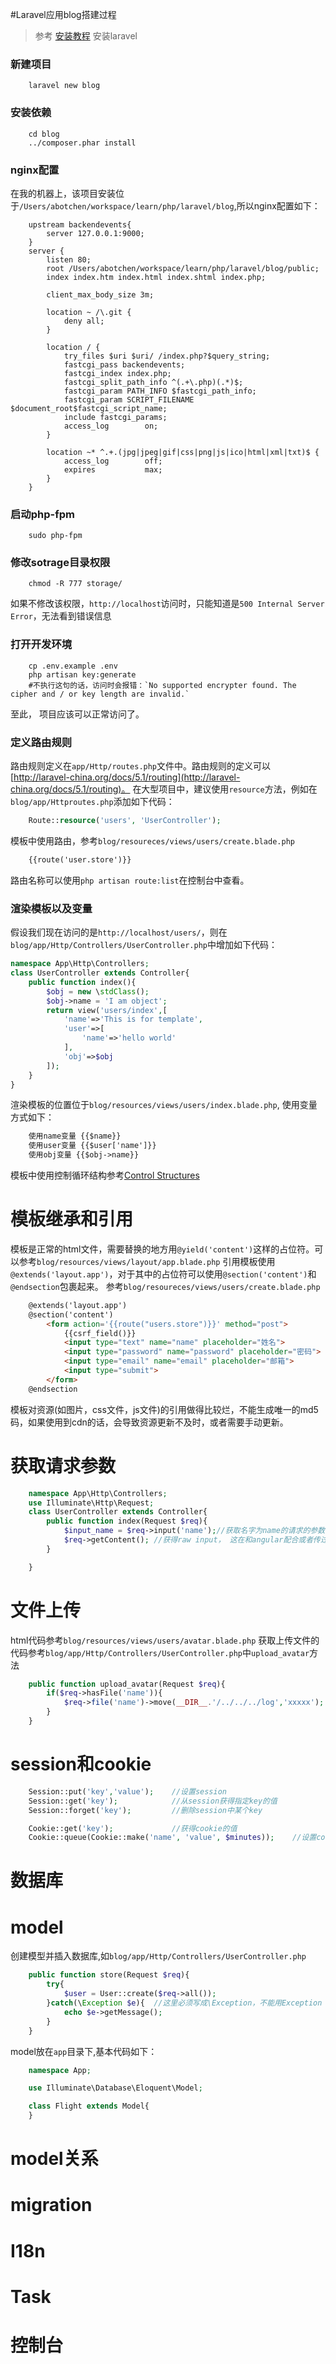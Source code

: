 #Laravel应用blog搭建过程

> 参考 [安装教程](http://laravel-china.org/docs/5.1/installation) 安装laravel

### 新建项目
```shell
    laravel new blog
```

### 安装依赖
```shell
    cd blog
    ../composer.phar install
```

### nginx配置
在我的机器上，该项目安装位于`/Users/abotchen/workspace/learn/php/laravel/blog`,所以nginx配置如下：
```shell
    upstream backendevents{
        server 127.0.0.1:9000;
    }
    server {
        listen 80;
        root /Users/abotchen/workspace/learn/php/laravel/blog/public;
        index index.htm index.html index.shtml index.php;

        client_max_body_size 3m;

        location ~ /\.git {
            deny all;
        }
        
        location / {
            try_files $uri $uri/ /index.php?$query_string;
            fastcgi_pass backendevents;
            fastcgi_index index.php;
            fastcgi_split_path_info ^(.+\.php)(.*)$;   
            fastcgi_param PATH_INFO $fastcgi_path_info;
            fastcgi_param SCRIPT_FILENAME $document_root$fastcgi_script_name;
            include fastcgi_params;
            access_log        on;
        }

        location ~* ^.+.(jpg|jpeg|gif|css|png|js|ico|html|xml|txt)$ {
            access_log        off;
            expires           max;
        }
    }
```

### 启动php-fpm
```shell
    sudo php-fpm
```

### 修改sotrage目录权限
```shell
    chmod -R 777 storage/
```
如果不修改该权限，`http://localhost`访问时，只能知道是`500 Internal Server Error`，无法看到错误信息

### 打开开发环境
```shell
    cp .env.example .env
    php artisan key:generate
    #不执行这句的话，访问时会报错：`No supported encrypter found. The cipher and / or key length are invalid.`
```

至此， 项目应该可以正常访问了。

### 定义路由规则
路由规则定义在`app/Http/routes.php`文件中。路由规则的定义可以[http://laravel-china.org/docs/5.1/routing](http://laravel-china.org/docs/5.1/routing)。
在大型项目中，建议使用`resource`方法，例如在`blog/app/Httproutes.php`添加如下代码：
```php
    Route::resource('users', 'UserController');
```
模板中使用路由，参考`blog/resoureces/views/users/create.blade.php`
```html
    {{route('user.store')}}
```
路由名称可以使用`php artisan route:list`在控制台中查看。

### 渲染模板以及变量
假设我们现在访问的是`http://localhost/users/`，则在`blog/app/Http/Controllers/UserController.php`中增加如下代码：
```php
namespace App\Http\Controllers;
class UserController extends Controller{
    public function index(){
        $obj = new \stdClass();
        $obj->name = 'I am object';
        return view('users/index',[
            'name'=>'This is for template',
            'user'=>[
                'name'=>'hello world'
            ],
            'obj'=>$obj
        ]);
    }
}
```
渲染模板的位置位于`blog/resources/views/users/index.blade.php`, 使用变量方式如下：
```html
    使用name变量 {{$name}} 
    使用user变量 {{$user['name']}}
    使用obj变量 {{$obj->name}}
```
模板中使用控制循环结构参考[Control Structures](https://laravel.com/docs/5.1/blade#control-structures)

# 模板继承和引用
模板是正常的html文件，需要替换的地方用`@yield('content')`这样的占位符。可以参考`blog/resources/views/layout/app.blade.php`
引用模板使用`@extends('layout.app')`，对于其中的占位符可以使用`@section('content')`和`@endsection`包裹起来。
参考`blog/resoureces/views/users/create.blade.php`
```html
    @extends('layout.app')
    @section('content')
        <form action='{{route("users.store")}}' method="post">
            {{csrf_field()}}
            <input type="text" name="name" placeholder="姓名">
            <input type="password" name="password" placeholder="密码">
            <input type="email" name="email" placeholder="邮箱">
            <input type="submit">
        </form>
    @endsection
```
模板对资源(如图片，css文件，js文件)的引用做得比较烂，不能生成唯一的md5码，如果使用到cdn的话，会导致资源更新不及时，或者需要手动更新。

# 获取请求参数
```php
    namespace App\Http\Controllers;
    use Illuminate\Http\Request;
    class UserController extends Controller{
        public function index(Request $req){
            $input_name = $req->input('name');//获取名字为name的请求的参数，不管是何种请求
            $req->getContent(); //获得raw input， 这在和angular配合或者传过来的参数时json时很有用
        }

    }
```

# 文件上传
html代码参考`blog/resources/views/users/avatar.blade.php`
获取上传文件的代码参考`blog/app/Http/Controllers/UserController.php`中`upload_avatar`方法
```php
    public function upload_avatar(Request $req){
        if($req->hasFile('name')){
            $req->file('name')->move(__DIR__.'/../../../log','xxxxx');
        }
    }
```

# session和cookie
```php
    Session::put('key','value');    //设置session
    Session::get('key');            //从session获得指定key的值
    Session::forget('key');         //删除session中某个key

    Cookie::get('key');             //获得cookie的值
    Cookie::queue(Cookie::make('name', 'value', $minutes));    //设置cookie
```

# 数据库


# model
创建模型并插入数据库,如`blog/app/Http/Controllers/UserController.php`
```php
    public function store(Request $req){
        try{
            $user = User::create($req->all());
        }catch(\Exception $e){  //这里必须写成\Exception，不能用Exception
            echo $e->getMessage();
        }
    }

```

model放在`app`目录下,基本代码如下：
```php
    namespace App;

    use Illuminate\Database\Eloquent\Model;

    class Flight extends Model{
    }
```

# model关系


# migration
# I18n
# Task

# 控制台




